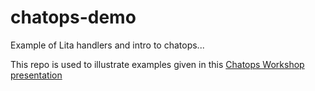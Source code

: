 # chatops-demo
Example of Lita handlers and intro to chatops...

This repo is used to illustrate examples given in this [Chatops Workshop presentation](https://docs.google.com/presentation/d/18FMXB4V6vyRC6eJHaIPMnYgwikTJCvjNJFxKxE7vJX0/edit?usp=sharing)

